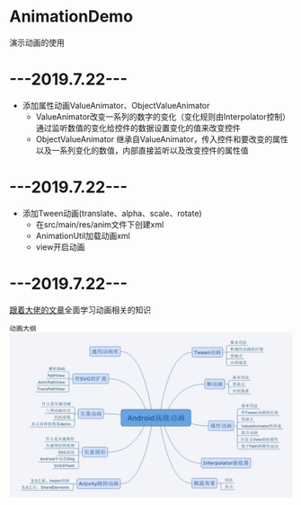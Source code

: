 # AnimationDemo
演示动画的使用

# ---2019.7.22---
* 添加属性动画ValueAnimator、ObjectValueAnimator
  * ValueAnimator改变一系列的数字的变化（变化规则由Interpolator控制）通过监听数值的变化给控件的数据设置变化的值来改变控件
  * ObjectValueAnimator 继承自ValueAnimator，传入控件和要改变的属性以及一系列变化的数值，内部直接监听以及改变控件的属性值
  
# ---2019.7.22---
* 添加Tween动画(translate、alpha、scale、rotate)
  * 在src/main/res/anim文件下创建xml
  * AnimationUtil加载动画xml
  * view开启动画

# ---2019.7.22---
[跟着大佬的文章](https://www.jianshu.com/p/48554844a2db)全面学习动画相关的知识

`动画大纲`
<br/>
![大纲](data/动画大纲.jpg)